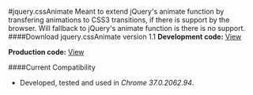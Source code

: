 #jquery.cssAnimate
Meant to extend jQuery's animate function by transfering animations to CSS3 transitions, if there is support by the browser. Will fallback to jQuery's animate function is there is no support.
####Download jquery.cssAnimate version 1.1
**Development code:** [View](https://raw.githubusercontent.com/pvienneau/jquery.animate/master/assets/js/jquery.cssAnimate.js)

**Production code:** [View](https://raw.githubusercontent.com/pvienneau/jquery.animate/master/assets/js/jquery.cssAnimate.min.js)

####Current Compatibility
* Developed, tested and used in *Chrome 37.0.2062.94*.
